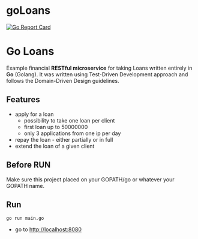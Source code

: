 # goLoans

[![Go Report Card](https://goreportcard.com/badge/github.com/briyanadityatama/goLoans)](https://goreportcard.com/report/github.com/briyanadityatama/goLoans)

# Go Loans

Example financial **RESTful microservice** for taking Loans written entirely in **Go** (Golang). It was written using Test-Driven Development approach and follows the Domain-Driven Design guidelines.

## Features

- apply for a loan
  - possibility to take one loan per client
  - first loan up to 50000000
  - only 3 applications from one ip per day
- repay the loan - either partially or in full
- extend the loan of a given client

## Before RUN

Make sure this project placed on your GOPATH/go or whatever your GOPATH name.

## Run

```
go run main.go
```

- go to [http://localhost:8080](http://localhost:8080)
